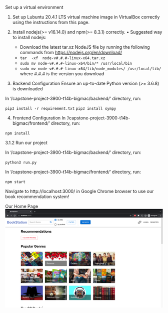 Set up a virtual environment
1. Set up Lubuntu 20.4.1 LTS virtual machine image in VirtualBox correctly using the instructions from this page.
2. Install nodejs(>= v16.14.0) and npm(>= 8.3.1) correctly.
  •	Suggested way to install nodejs:
      *	Download the latest tar.xz NodeJS file by running the following commands from https://nodejs.org/en/download/ 
      *	`tar  -xf  node-v#.#.#-linux-x64.tar.xz`
      *	`sudo mv node-v#.#.#-linux-x64/bin/* /usr/local/bin`
      *	`sudo mv node-v#.#.#-linux-x64/lib/node_modules/ /usr/local/lib/`
      where #.#.# is the version you download

3. Backend Configuration
Ensure an up-to-date Python version (>= 3.6.8) is downloaded

In ‘/capstone-project-3900-t14b-bigmac/backend/’ directory, run:

`pip3 install -r requirement.txt`
`pip3 install sympy`

4. Frontend Configuration
In ‘/capstone-project-3900-t14b-bigmac/frontend/’ directory, run:

`npm install`

3.1.2 Run our project

In ‘/capstone-project-3900-t14b-bigmac/backend/’ directory, run:

`python3 run.py`

In ‘/capstone-project-3900-t14b-bigmac/frontend/’ directory, run:

`npm start`

Navigate to http://localhost:3000/ in Google Chrome browser to use our book recommendation system!

Our Home Page
![BookStation Home Page](home.png?raw=true "BookStation Home Page")